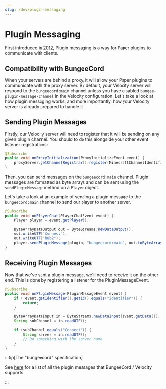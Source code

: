 ```yaml
---
slug: /dev/plugin-messaging
---
```


# Plugin Messaging

First introduced in [2012](https://web.archive.org/web/20220711204310/https://dinnerbone.com/blog/2012/01/13/minecraft-plugin-channels-messaging/),
Plugin messaging is a way for Paper plugins to communicate with clients. 

## Compatibility with BungeeCord

When your servers are behind a proxy, it will allow your Paper plugins to communicate with the proxy server.
By default, your Velocity server will respond to the `bungeecord:main` channel unless you have disabled 
`bungee-plugin-message-channel` in the Velocity configuration. Let's take a look at how plugin messaging works, 
and more importantly, how your Velocity server is already prepared to handle it.

## Sending Plugin Messages

Firstly, our Velocity server will need to register that it will be sending on any given plugin channel. 
You should to do this alongside your other event listener registrations:

```java
@Subscribe
public void onProxyInitialization(ProxyInitializeEvent event) {
    proxyServer.getChannelRegistrar().register(MinecraftChannelIdentifier.from("bungeecord:main"));
}
```

Then, you can send messages on the `bungeecord:main` channel.
Plugin messages are formatted as byte arrays and can be sent using the `sendPluginMessage` method on a `Player` object.

Let's take a look at an example of sending a plugin message to the `bungeecord:main` channel to send our player to another server.

```java
@Subscribe
public void onPlayerChat(PlayerChatEvent event) {
    Player player = event.getPlayer();

    ByteArrayDataOutput out = ByteStreams.newDataOutput();
    out.writeUTF("Connect");
    out.writeUTF("hub2");
    player.sendPluginMessage(plugin, "bungeecord:main", out.toByteArray());
}
```

## Receiving Plugin Messages

Now that we've sent a plugin message, we'll need to receive it on the other end.
This is done by registering a listener for the PluginMessageEvent.

```java
@Subscribe
public void onPluginMessage(PluginMessageEvent event) {
    if (!event.getIdentifier().getId().equals("identifier")) {
        return;
    }

    ByteArrayDataInput in = ByteStreams.newDataInput(event.getData());
    String subChannel = in.readUTF();

    if (subChannel.equals("Connect")) {
        String server = in.readUTF();
        // Do something with the server name
    }
}
```

:::tip[The "bungeecord" specification]

See [here](/paper/dev/plugin-messaging#bungeecord-plugin-message-types) for a list of all the plugin messages that BungeeCord / Velocity supports.

:::